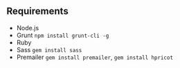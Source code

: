 ## Requirements

* Node.js
* Grunt `npm install grunt-cli -g`
* Ruby
* Sass `gem install sass`
* Premailer `gem install premailer`, `gem install hpricot`
